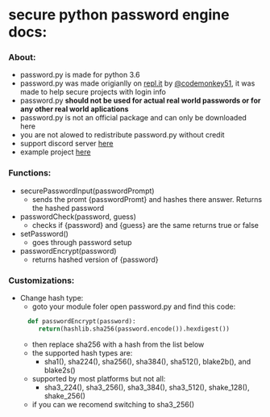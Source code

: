 # secure python password engine docs:
### About:
* password.py is made for python 3.6
* password.py was made origianlly on [repl.it](https://repl.it) by [@codemonkey51](https://repl.it/@codemonkey51/Password-engine), it was made to help secure projects with login info
* password.py **should not be used for actual real world passwords or for any other real world aplications**
* password.py is not an official package and can only be downloaded here
* you are not alowed to redistribute password.py without credit
* support discord server [here](https://discord.gg/NQ7fC63)
* example project [here](https://repl.it/@codemonkey51/Password-engine-example)

### Functions:
* securePasswordInput(passwordPrompt)
  * sends the promt {passwordPromt} and hashes there answer. Returns the hashed password
* passwordCheck(password, guess)
  * checks if {password} and {guess} are the same returns true or false
* setPassword()
  * goes through password setup
* passwordEncrypt(password)
  * returns hashed version of {password}
### Customizations:
* Change hash type:
  * goto your module foler open password.py and find this code:
  ```python 
    def passwordEncrypt(password):
       return(hashlib.sha256(password.encode()).hexdigest())
  ```
  * then replace sha256 with a hash from the list below
  * the supported hash types are: 
    * sha1(), sha224(), sha256(), sha384(), sha512(), blake2b(), and blake2s()
  * supported by most platforms but not all:
    * sha3_224(), sha3_256(), sha3_384(), sha3_512(), shake_128(), shake_256()
  * if you can we recomend switching to sha3_256()
